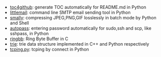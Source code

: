 * [toc4github](https://github.com/xinlin-z/toc4github): generate TOC automatically for README.md in Python
* [littlemail](https://github.com/xinlin-z/littlemail): command line SMTP email sending tool in Python
* [smally](https://github.com/xinlin-z/smally): compressing JPEG,PNG,GIF losslessly in batch mode by Python and Shell
* [autopass](https://github.com/xinlin-z/autopass): entering password automatically for sudo,ssh and scp, like sshpass, in Python
* [ringbb](https://github.com/xinlin-z/ringbb): Ring Byte Buffer in C
* [trie](https://github.com/xinlin-z/trie): trie data structure implemented in C++ and Python respectively
* [tcping.py](https://github.com/xinlin-z/tcping.py): tcping by connect in Python

<!--
**xinlin-z/xinlin-z** is a ✨ _special_ ✨ repository because its `README.md` (this file) appears on your GitHub profile.

Here are some ideas to get you started:

### Hi there 👋

- 🔭 I’m currently working on ...
- 🌱 I’m currently learning ...
- 👯 I’m looking to collaborate on ...
- 🤔 I’m looking for help with ...
- 💬 Ask me about ...
- 📫 How to reach me: ...
- 😄 Pronouns: ...
- ⚡ Fun fact: ...
-->

